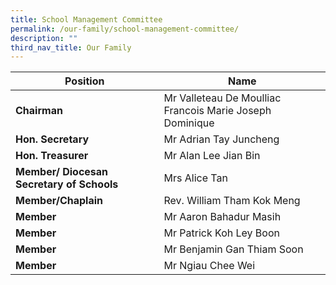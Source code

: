```yaml
---
title: School Management Committee
permalink: /our-family/school-management-committee/
description: ""
third_nav_title: Our Family
---
```

| Position | Name |
| --- | --- |
| **Chairman** | Mr Valleteau De Moulliac Francois Marie Joseph Dominique |
| **Hon. Secretary** | Mr Adrian Tay Juncheng |
| **Hon. Treasurer** | Mr Alan Lee Jian Bin |
| **Member/ Diocesan Secretary of Schools** | Mrs Alice Tan |
| **Member/Chaplain** | Rev. William Tham Kok Meng |
| **Member** | Mr Aaron Bahadur Masih |
| **Member** | Mr Patrick Koh Ley Boon|
| **Member** | Mr Benjamin Gan Thiam Soon |
| **Member** | Mr Ngiau Chee Wei |
